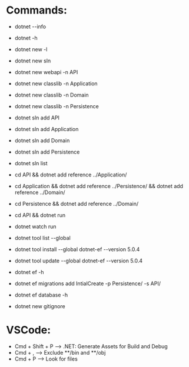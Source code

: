 # Commands:
- dotnet --info
- dotnet -h
- dotnet new -l
- dotnet new sln
- dotnet new webapi -n API
- dotnet new classlib -n Application
- dotnet new classlib -n Domain
- dotnet new classlib -n Persistence
- dotnet sln add API
- dotnet sln add Application
- dotnet sln add Domain
- dotnet sln add Persistence
- dotnet sln list
- cd API && dotnet add reference ../Application/
- cd Application && dotnet add reference ../Persistence/ && dotnet add reference ../Domain/
- cd Persistence && dotnet add reference ../Domain/

- cd API && dotnet run
- dotnet watch run

- dotnet tool list --global
- dotnet tool install --global dotnet-ef --version 5.0.4
- dotnet tool update --global dotnet-ef --version 5.0.4
- dotnet ef -h
- dotnet ef migrations add IntialCreate -p Persistence/ -s API/

- dotnet ef database -h

- dotnet new gitignore

# VSCode:
- Cmd + Shift + P --> .NET: Generate Assets for Build and Debug
- Cmd + , --> Exclude **/bin and **/obj
- Cmd + P --> Look for files